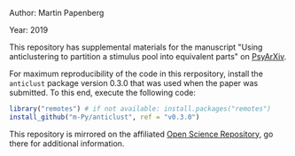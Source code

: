 
Author: Martin Papenberg

Year: 2019

This repository has supplemental materials for the manuscript "Using 
anticlustering to partition a stimulus pool into equivalent parts" on 
[PsyArXiv](https://psyarxiv.com/3razc/).

For maximum reproducibility of the code in this rerpository, install
the `anticlust` package version 0.3.0 that was used when the paper was 
submitted. To this end, execute the following code:

```R
library("remotes") # if not available: install.packages("remotes")
install_github("m-Py/anticlust", ref = "v0.3.0")
```

This repository is mirrored on the affiliated [Open Science Repository](https://osf.io/cd5sr/),
go there for additional information. 
